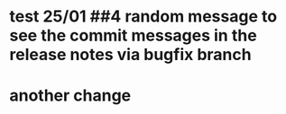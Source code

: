 # test 25/01 ##4  random message to see the commit messages in the release notes via bugfix branch


# another change


